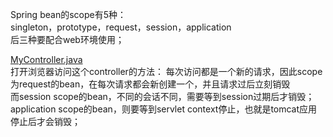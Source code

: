 Spring bean的scope有5种：<br>
singleton，prototype，request，session，application<br>
后三种要配合web环境使用；

[MyController.java](..%2Fdemo7-Bean-Scope%2Fsrc%2Fmain%2Fjava%2Fcom%2Fweimin%2Fdemo7%2FMyController.java)<br>
打开浏览器访问这个controller的方法：
每次访问都是一个新的请求，因此scope为request的bean，在每次请求都会新创建一个，并且请求过后立刻销毁<br>
而session scope的bean，不同的会话不同，需要等到session过期后才销毁；<br>
application scope的bean，则要等到servlet context停止，也就是tomcat应用停止后才会销毁；
